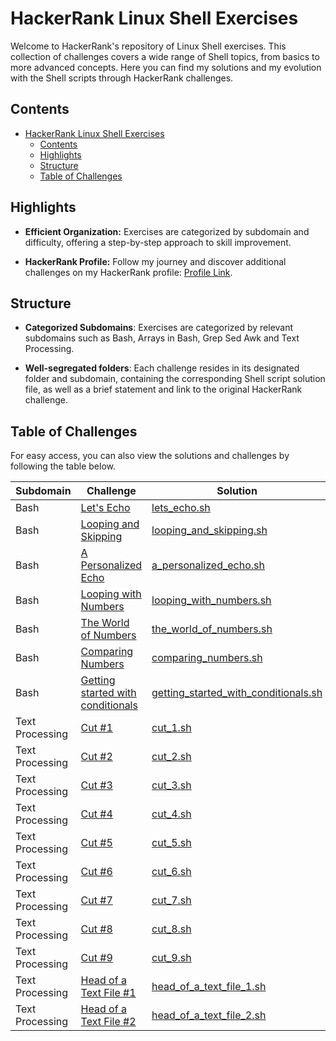 # HackerRank Linux Shell Exercises

Welcome to HackerRank's repository of Linux Shell exercises. This collection of challenges covers a wide range of Shell topics, from basics to more advanced concepts. Here you can find my solutions and my evolution with the Shell scripts through HackerRank challenges.

## Contents

- [HackerRank Linux Shell Exercises](#hackerrank-linux-shell-exercises)
  - [Contents](#contents)
  - [Highlights](#highlights)
  - [Structure](#structure)
  - [Table of Challenges](#table-of-challenges)

## Highlights

- **Efficient Organization:** Exercises are categorized by subdomain and difficulty, offering a step-by-step approach to skill improvement.

- **HackerRank Profile:** Follow my journey and discover additional challenges on my HackerRank profile: [Profile Link](https://www.hackerrank.com/profile/kayckdelfino).

## Structure

- **Categorized Subdomains**: Exercises are categorized by relevant subdomains such as Bash, Arrays in Bash, Grep Sed Awk and Text Processing.
  
- **Well-segregated folders**: Each challenge resides in its designated folder and subdomain, containing the corresponding Shell script solution file, as well as a brief statement and link to the original HackerRank challenge.


## Table of Challenges

For easy access, you can also view the solutions and challenges by following the table below.

| Subdomain       | Challenge                                                                                                                             | Solution                                                                                                                                                                                                             | Difficulty |
|-----------------|---------------------------------------------------------------------------------------------------------------------------------------|----------------------------------------------------------------------------------------------------------------------------------------------------------------------------------------------------------------------|------------|
| Bash            | [Let's Echo](https://www.hackerrank.com/challenges/bash-tutorials-lets-echo/problem)                                                  | [lets_echo.sh](https://github.com/kayckdelfino/public_knowledge_base/blob/main/Shell/HackerRank/Solutions/Bash/Let's%20Echo/lets_echo.sh)                                                                            | Easy       |
| Bash            | [Looping and Skipping](https://www.hackerrank.com/challenges/bash-tutorials---looping-and-skipping/problem)                           | [looping_and_skipping.sh](https://github.com/kayckdelfino/public_knowledge_base/blob/main/Shell/HackerRank/Solutions/Bash/Looping%20and%20Skipping/looping_and_skipping.sh)                                          | Easy       |
| Bash            | [A Personalized Echo](https://www.hackerrank.com/challenges/bash-tutorials---a-personalized-echo/problem)                             | [a_personalized_echo.sh](https://github.com/kayckdelfino/public_knowledge_base/blob/main/Shell/HackerRank/Solutions/Bash/A%20Personalized%20Echo/a_personalized_echo.sh)                                             | Easy       |
| Bash            | [Looping with Numbers](https://www.hackerrank.com/challenges/bash-tutorials---looping-with-numbers/problem)                           | [looping_with_numbers.sh](https://github.com/kayckdelfino/public_knowledge_base/blob/main/Shell/HackerRank/Solutions/Bash/Looping%20with%20Numbers/looping_with_numbers.sh)                                          | Easy       |
| Bash            | [The World of Numbers](https://www.hackerrank.com/challenges/bash-tutorials---the-world-of-numbers/problem)                           | [the_world_of_numbers.sh](https://github.com/kayckdelfino/public_knowledge_base/blob/main/Shell/HackerRank/Solutions/Bash/The%20World%20of%20Numbers/the_world_of_numbers.sh)                                        | Easy       |
| Bash            | [Comparing Numbers](https://www.hackerrank.com/challenges/bash-tutorials---comparing-numbers/problem)                                 | [comparing_numbers.sh](https://github.com/kayckdelfino/public_knowledge_base/blob/main/Shell/HackerRank/Solutions/Bash/Comparing%20Numbers/comparing_numbers.sh)                                                     | Easy       |
| Bash            | [Getting started with conditionals](https://www.hackerrank.com/challenges/bash-tutorials---getting-started-with-conditionals/problem) | [getting_started_with_conditionals.sh](https://github.com/kayckdelfino/public_knowledge_base/blob/main/Shell/HackerRank/Solutions/Bash/Getting%20started%20with%20conditionals/getting_started_with_conditionals.sh) | Easy       |
| Text Processing | [Cut #1](https://www.hackerrank.com/challenges/text-processing-cut-1/problem)                                                         | [cut_1.sh](https://github.com/kayckdelfino/public_knowledge_base/blob/main/Shell/HackerRank/Solutions/Text%20Processing/Cut%20%231/cut_1.sh)                                                                         | Easy       |
| Text Processing | [Cut #2](https://www.hackerrank.com/challenges/text-processing-cut-2/problem)                                                         | [cut_2.sh](https://github.com/kayckdelfino/public_knowledge_base/blob/main/Shell/HackerRank/Solutions/Text%20Processing/Cut%20%232/cut_2.sh)                                                                         | Easy       |
| Text Processing | [Cut #3](https://www.hackerrank.com/challenges/text-processing-cut-3/problem)                                                         | [cut_3.sh](https://github.com/kayckdelfino/public_knowledge_base/blob/main/Shell/HackerRank/Solutions/Text%20Processing/Cut%20%233/cut_3.sh)                                                                         | Easy       |
| Text Processing | [Cut #4](https://www.hackerrank.com/challenges/text-processing-cut-4/problem)                                                         | [cut_4.sh](https://github.com/kayckdelfino/public_knowledge_base/blob/main/Shell/HackerRank/Solutions/Text%20Processing/Cut%20%234/cut_4.sh)                                                                         | Easy       |
| Text Processing | [Cut #5](https://www.hackerrank.com/challenges/text-processing-cut-5/problem)                                                         | [cut_5.sh](https://github.com/kayckdelfino/public_knowledge_base/blob/main/Shell/HackerRank/Solutions/Text%20Processing/Cut%20%235/cut_5.sh)                                                                         | Easy       |
| Text Processing | [Cut #6](https://www.hackerrank.com/challenges/text-processing-cut-6/problem)                                                         | [cut_6.sh](https://github.com/kayckdelfino/public_knowledge_base/blob/main/Shell/HackerRank/Solutions/Text%20Processing/Cut%20%236/cut_6.sh)                                                                         | Easy       |
| Text Processing | [Cut #7](https://www.hackerrank.com/challenges/text-processing-cut-7/problem)                                                         | [cut_7.sh](https://github.com/kayckdelfino/public_knowledge_base/blob/main/Shell/HackerRank/Solutions/Text%20Processing/Cut%20%237/cut_7.sh)                                                                         | Easy       |
| Text Processing | [Cut #8](https://www.hackerrank.com/challenges/text-processing-cut-8/problem)                                                         | [cut_8.sh](https://github.com/kayckdelfino/public_knowledge_base/blob/main/Shell/HackerRank/Solutions/Text%20Processing/Cut%20%238/cut_8.sh)                                                                         | Easy       |
| Text Processing | [Cut #9](https://www.hackerrank.com/challenges/text-processing-cut-9/problem)                                                         | [cut_9.sh](https://github.com/kayckdelfino/public_knowledge_base/blob/main/Shell/HackerRank/Solutions/Text%20Processing/Cut%20%239/cut_9.sh)                                                                         | Easy       |
| Text Processing | [Head of a Text File #1](https://www.hackerrank.com/challenges/text-processing-head-1/problem)                                        | [head_of_a_text_file_1.sh](https://github.com/kayckdelfino/public_knowledge_base/blob/main/Shell/HackerRank/Solutions/Text%20Processing/Head%20of%20a%20Text%20File%20%231/head_of_a_text_file_1.sh)                 | Easy       |
| Text Processing | [Head of a Text File #2](https://www.hackerrank.com/challenges/text-processing-head-2/problem)                                        | [head_of_a_text_file_2.sh](https://github.com/kayckdelfino/public_knowledge_base/blob/main/Shell/HackerRank/Solutions/Text%20Processing/Head%20of%20a%20Text%20File%20%232/head_of_a_text_file_2.sh)                 | Easy       |